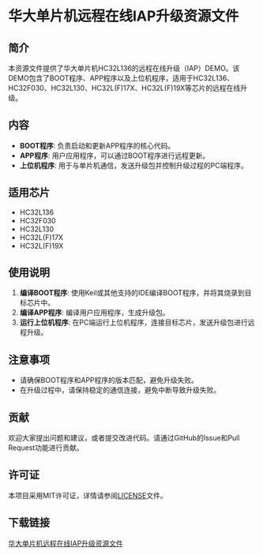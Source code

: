 # 华大单片机远程在线IAP升级资源文件

## 简介
本资源文件提供了华大单片机HC32L136的远程在线升级（IAP）DEMO。该DEMO包含了BOOT程序、APP程序以及上位机程序，适用于HC32L136、HC32F030、HC32L130、HC32L(F)17X、HC32L(F)19X等芯片的远程在线升级。

## 内容
- **BOOT程序**: 负责启动和更新APP程序的核心代码。
- **APP程序**: 用户应用程序，可以通过BOOT程序进行远程更新。
- **上位机程序**: 用于与单片机通信，发送升级包并控制升级过程的PC端程序。

## 适用芯片
- HC32L136
- HC32F030
- HC32L130
- HC32L(F)17X
- HC32L(F)19X

## 使用说明
1. **编译BOOT程序**: 使用Keil或其他支持的IDE编译BOOT程序，并将其烧录到目标芯片中。
2. **编译APP程序**: 编译用户应用程序，生成升级包。
3. **运行上位机程序**: 在PC端运行上位机程序，连接目标芯片，发送升级包进行远程升级。

## 注意事项
- 请确保BOOT程序和APP程序的版本匹配，避免升级失败。
- 在升级过程中，请保持稳定的通信连接，避免中断导致升级失败。

## 贡献
欢迎大家提出问题和建议，或者提交改进代码。请通过GitHub的Issue和Pull Request功能进行贡献。

## 许可证
本项目采用MIT许可证，详情请参阅[LICENSE](LICENSE)文件。

## 下载链接

[华大单片机远程在线IAP升级资源文件](https://pan.quark.cn/s/3647d776ac3a)